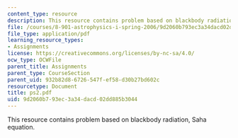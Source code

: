 ```yaml
---
content_type: resource
description: This resource contains problem based on blackbody radiation, Saha equation.
file: /courses/8-901-astrophysics-i-spring-2006/9d2060b793ec3a34dacd02dd885b3044_ps2.pdf
file_type: application/pdf
learning_resource_types:
- Assignments
license: https://creativecommons.org/licenses/by-nc-sa/4.0/
ocw_type: OCWFile
parent_title: Assignments
parent_type: CourseSection
parent_uid: 932b82d8-6726-547f-ef58-d30b27bd602c
resourcetype: Document
title: ps2.pdf
uid: 9d2060b7-93ec-3a34-dacd-02dd885b3044
---
```

This resource contains problem based on blackbody radiation, Saha equation.